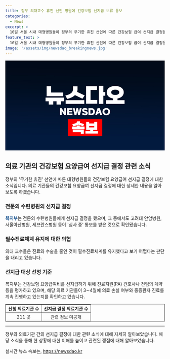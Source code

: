 ```yaml
---
title: 정부 의대교수 휴진 선언 병원에 건강보험 선지급 보류 통보
categories:
  - News
excerpt: >
  10일 서울 시내 대형병원들이 정부의 무기한 휴진 선언에 따른 건강보험 급여 선지급 결정을 기다리고 있다. 일부 의대 교수들이 필수진료체계를 유지했다는 주장으로 선지급을 받았지만, 안암병원, 아산병원, 세브란스병원 등은 아직 심사 중 통보를 받았다. 이에 대한 정부의 입장은 분분한데, 서울대병원 교수들의 무기한 휴진을 둘러싼 상황과 관련하여 선지급 지원 여부가 결정될 것으로 보인다.
feature_text: >
  10일 서울 시내 대형병원들이 정부의 무기한 휴진 선언에 따른 건강보험 급여 선지급 결정을 기다리고 있다. 일부 의대 교수들이 필수진료체계를 유지했다는 주장으로 선지급을 받았지만, 안암병원, 아산병원, 세브란스병원 등은 아직 심사 중 통보를 받았다. 이에 대한 정부의 입장은 분분한데, 서울대병원 교수들의 무기한 휴진을 둘러싼 상황과 관련하여 선지급 지원 여부가 결정될 것으로 보인다.
image: '/assets/img/newsdao_breakingnews.jpg'
---
```


<p><img src="/assets/img/newsdao_breakingnews.jpg" alt="flaretime 속보" /></p>

<h2 data-ke-size="size26">의료 기관의 건강보험 요양급여 선지급 결정 관련 소식</h2>

<p data-ke-size="size16">정부의 '무기한 휴진' 선언에 따른 대형병원들의 건강보험 요양급여 선지급 결정에 대한 소식입니다. 의료 기관들의 건강보험 요양급여 선지급 결정에 대한 상세한 내용을 알아보도록 하겠습니다.</p>

<h3 data-ke-size="size24">전문의 수련병원의 선지급 결정</h3>

<p data-ke-size="size16"><b><span style="color: #1a5490;">복지부</span></b>는 전문의 수련병원들에게 선지급 결정을 했으며, 그 중에서도 고려대 안암병원, 서울아산병원, 세브란스병원 등이 '심사 중' 통보를 받은 것으로 확인됐습니다.</p>

<h3 data-ke-size="size24">필수진료체계 유지에 대한 의협</h3>

<p data-ke-size="size16">의대 교수들은 진료와 수술을 줄인 것이 필수진료체계를 유지했다고 보기 어렵다는 판단을 내리고 있습니다.</p>

<h3 data-ke-size="size24">선지급 대상 선정 기준</h3>

<p data-ke-size="size16">복지부는 건강보험 요양급여비를 선지급하기 위해 진료지원(PA) 간호사나 전임의 계약 등을 평가하고 있으며, 해당 의료 기관들이 3∼4월에 의료 손실 여부와 중증환자 진료를 계속 진행하고 있는지를 확인하고 있습니다.</p>

<table style="width: 100%;" border="1">
<tbody>
<tr>
<td style="text-align: center; height: 17px;"><b>신청 의료기관 수</b></td>
<td style="text-align: center; height: 17px;"><b>선지급 결정 의료기관 수</b></td>
</tr>
<tr>
<td style="text-align: center; height: 17px;">211 곳</td>
<td style="text-align: center; height: 17px;">관련 정보 미공개</td>
</tr>
</tbody>
</table>

<hr>

<p data-ke-size="size16">정부와 의료기관 간의 선지급 결정에 대한 관련 소식에 대해 자세히 알아보았습니다. 해당 소식을 통해 현 상황에 대한 이해를 높이고 관련된 쟁점에 대해 알아보았습니다.</p>
실시간 뉴스 속보는, <a href="https://newsdao.kr" rel="dofollow">https://newsdao.kr</a>


